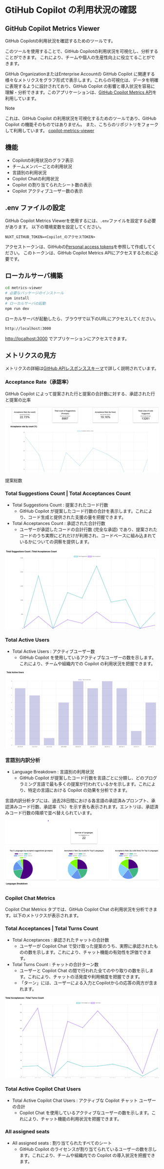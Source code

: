 # GtiHub Copilot の利用状況の確認

## GitHub Copilot Metrics Viewer

GitHub Copilotの利用状況を確認するためのツールです。

このツールを使用することで、GitHub Copilotの利用状況を可視化し、分析することができます。
これにより、チームや個人の生産性向上に役立てることができます。

GitHub OrganizationまたはEnterprise Accountの GitHub Copilot に関連する様々なメトリクスをグラフ形式で表示します。これらの可視化は、データを明確に表現するように設計されており、GitHub Copilot の影響と導入状況を容易に理解・分析できます。このアプリケーションは、[GitHub Copilot Metrics API](https://docs.github.com/en/enterprise-cloud@latest/rest/copilot/copilot-metrics?apiVersion=2022-11-28)を利用しています。

> [!NOTE]
>   これは、GitHub Copilot の利用状況を可視化するためのツールであり、GitHub Copilot の機能そのものではありません。
>   また、こちらのリポジトリをフォークして利用しています。
>   [copilot-metrics-viewer](https://github.com/github-copilot-resources/copilot-metrics-viewer)

## 機能

- Copilotの利用状況のグラフ表示
- チームメンバーごとの利用状況
- 言語別の利用状況
- Copilot Chatの利用状況
- Copilot の割り当てられたシート数の表示
- Copilot アクティブユーザー数の表示

## .env ファイルの設定

GitHub Copilot Metrics Viewerを使用するには、`.env`ファイルを設定する必要があります。
以下の環境変数を設定してください。
```env
NUXT_GITHUB_TOKEN=<Copilot_のアクセスTOKEN>
```
アクセストークンは、GitHubの[Personal access tokens](https://docs.github.com/en/authentication/keeping-your-account-and-data-secure/creating-a-personal-access-token)を参照して作成してください。
このトークンは、GitHub Copilot Metrics APIにアクセスするために必要です。

## ローカルサーバ構築

``` bash
cd metrics-viewer
# 必要なパッケージのインストール
npm install
# ローカルサーバの起動
npm run dev
```

ローカルサーバが起動したら、ブラウザで以下のURLにアクセスしてください。
```bash
http://localhost:3000
```

[http://localhost:3000](http://localhost:3000) でアプリケーションにアクセスできます。


## メトリクスの見方

メトリクスの詳細は[GitHub APIレスポンススキーマ](https://docs.github.com/en/rest/copilot/copilot-metrics?apiVersion=2022-11-28#get-copilot-metrics-for-an-organization)で詳しく説明されています。

### Acceptance Rate（承認率）

GitHub Copilot によって提案された行と提案の合計数に対する、承認された行と提案の比率

![承認率](./assets/acceptance-rate.png)

提案総数

### Total Suggestions Count | Total Acceptances Count


- Total Suggestions Count : 提案されたコード行数
  - GitHub Copilot が提案したコード行数の合計を表示します。これにより、コード生成と提供された支援の量を把握できます。
- Total Acceptances Count : 承認された合計行数
  - ユーザーが承認したコードの合計行数 (完全な承認) であり、提案されたコードのうち実際にどれだけが利用され、コードベースに組み込まれているかについての洞察を提供します。

![Total Suggestions Count | Total Acceptances Count](./assets/total-suggestions-count-total-acceptances-count.png)

### Total Active Users

- Total Active Users : アクティブユーザー数
  - GitHub Copilot を使用しているアクティブなユーザーの数を示します。これにより、チームや組織内での Copilot の利用状況を把握できます。

![アクティブユーザ数](./assets/active-user.png)

### 言語別内訳分析

- Language Breakdown : 言語別の利用状況
  - GitHub Copilot が提案したコード行数を言語ごとに分類し、どのプログラミング言語で最も多くの提案が行われているかを示します。これにより、特定の言語における Copilot の効果を分析できます。

言語内訳分析タブには、過去28日間における各言語の承認済みプロンプト、承認済みコード行数、承認率（%）を示す表も表示されます。エントリは、承認済みコード行数の降順で並べ替えられています。

![言語別内訳](./assets/language-breakdown.png)


### Copilot Chat Metrics

Copilot Chat Metrics タブでは、GitHub Copilot Chat の利用状況を分析できます。以下のメトリクスが表示されます。

### Total Acceptances | Total Turns Count

- Total Acceptances : 承認されたチャットの合計数
  - ユーザーが Copilot Chat で受け取った提案のうち、実際に承認されたものの数を示します。これにより、チャット機能の有効性を評価できます。
- Total Turns Count : チャットの合計ターン数
  - ユーザーと Copilot Chat の間で行われた全てのやり取りの数を示します。これにより、チャットの活発度や利用頻度を把握できます。
  - 「ターン」には、ユーザーによる入力とCopilotからの応答の両方が含まれます。

![承認されたチャットと合計ターン数](./assets/total-accep-turn.png)

### Total Active Copilot Chat Users

- Total Active Copilot Chat Users : アクティブな Copilot チャット ユーザーの合計
  - Copilot Chat を使用しているアクティブなユーザーの数を示します。これにより、チャット機能の利用状況を把握できます。

### All assigned seats

- All assigned seats : 割り当てられたすべてのシート
  - GitHub Copilot のライセンスが割り当てられているユーザーの数を示します。これにより、チームや組織内での Copilot の導入状況を把握できます。
